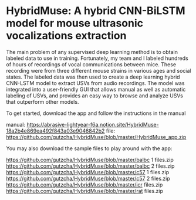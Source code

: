 # HybridMuse: A hybrid CNN-BiLSTM model for mouse ultrasonic vocalizations extraction


The main problem of any supervised deep learning method is to obtain labeled data to use in training.
Fortunately, my team and I labeled hundreds of hours of recordings of vocal communications between mice.
These recording were from three different mouse strains in various ages and social states.
The labeled data was then used to create a deep learning hybrid CNN-LSTM model to extract USVs from audio recordings.
The model was integrated into a user-friendly GUI that allows manual as well as automatic labeling of USVs, 
and provides an easy way to browse and analyze USVs that outperform other models.

To get started, download the app and follow the instructions in the manual

manual: https://abrasive-lightyear-f6a.notion.site/HybridMuse-18a2b4e869ea492f843a03e9046842b2
file: https://github.com/gutzcha/HybridMuse/blob/master/HybridMuse_app.zip


You may also download the sample files to play around with the app:

https://github.com/gutzcha/HybridMuse/blob/master/balbc 1 files.zip
https://github.com/gutzcha/HybridMuse/blob/master/balbc 2 files.zip
https://github.com/gutzcha/HybridMuse/blob/master/c57 1 files.zip
https://github.com/gutzcha/HybridMuse/blob/master/c57 2 files.zip
https://github.com/gutzcha/HybridMuse/blob/master/icr files.zip
https://github.com/gutzcha/HybridMuse/blob/master/rat files.zip

